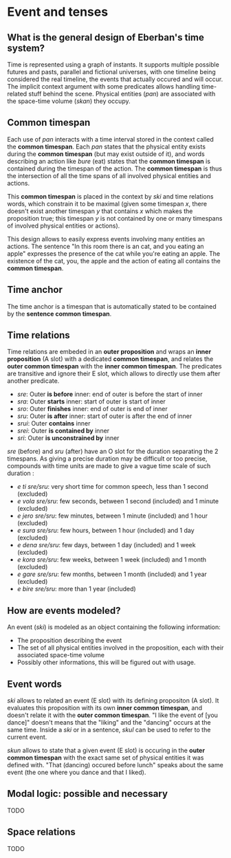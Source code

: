 # Event and tenses

## What is the general design of Eberban's time system?

Time is represented using a graph of instants. It supports multiple possible futures and pasts,
parallel and fictional universes, with one timeline being considered the real timeline, the events
that actually occured and will occur. The implicit context argument with some predicates allows
handling time-related stuff behind the scene. Physical entities (*pan*) are associated with the
space-time volume (*skan*) they occupy.

## Common timespan

Each use of *pan* interacts with a time interval stored in the context called the **common
timespan**. Each *pan* states that the physical entity exists during the **common timespan** (but
may exist outside of it), and words describing an action like *bure* (eat) states that the **common
timespan** is contained during the timespan of the action. The **common timespan** is thus the
intersection of all the time spans of all involved physical entities and actions.

This **common timespan** is placed in the context by *ski* and time relations words, which constrain
it to be maximal (given some timespan *x*, there doesn't exist another timespan *y* that contains
*x* which makes the proposition true; this timespan *y* is not contained by one or many timespans of
involved physical entities or actions).

This design allows to easily express events involving many entities an actions. The sentence "In
this room there is an cat, and you eating an apple" expresses the presence of the cat while you're
eating an apple. The existence of the cat, you, the apple and the action of eating all contains the
**common timespan**.

## Time anchor

The time anchor is a timespan that is automatically stated to be contained by the **sentence
common timespan**.

<!-- - *an skin* : sets the time anchor to the present, which represents the duration of the utterence of
  the current sentence. It changes between each sentence to represent the next sentence duration.
  This is the default time anchor at the start of a text or discussion.
- *an e an sko X*: sets the time anchor to timespan X, which can easily be obtained using *skon*. This
  allow to pick a timespan in some event, and then  later sentences will express events related to
  that timespan instead of the present. -->

## Time relations

Time relations are embeded in an **outer proposition** and wraps an **inner proposition** (A slot)
with a dedicated **common timespan**, and relates the **outer common timespan** with the **inner
common timespan**. The predicates are transitive and ignore their E slot, which allows to directly
use them after another predicate.

- *sre*: Outer **is before** inner: end of outer is before the start of inner
- *sra*: Outer **starts** inner: start of outer is start of inner
- *sro*: Outer **finishes** inner: end of outer is end of inner
- *sru*: Outer **is after** inner: start of outer is after the end of inner
- *srui*: Outer **contains** inner
- *srei*: Outer **is contained by** inner
- *sri*: Outer **is unconstrained by** inner

*sre* (before) and *sru* (after) have an O slot for the duration separating the 2 timespans. As
giving a precise duration may be difficult or too precise, compounds with time units are made to
give a vague time scale of such duration :

- *e ti sre/sru*: very short time for common speech, less than 1 second (excluded)
- *e vola sre/sru*: few seconds, between 1 second (included) and 1 minute (excluded)
- *e jero sre/sru*: few minutes, between 1 minute (included) and 1 hour (excluded)
- *e sura sre/sru*: few hours, between 1 hour (included) and 1 day (excluded)
- *e dena sre/sru*: few days, between 1 day (included) and 1 week (excluded)
- *e kora sre/sru*: few weeks, between 1 week (included) and 1 month (excluded)
- *e gare sre/sru*: few months, between 1 month (included) and 1 year (excluded)
- *e bire sre/sru*: more than 1 year (included)

## How are events modeled?

An event (*ski*) is modeled as an object containing the following information:
- The proposition describing the event
- The set of all physical entities involved in the proposition, each with their associated
  space-time volume
- Possibly other informations, this will be figured out with usage.

## Event words

*ski* allows to related an event (E slot) with its defining propositon (A slot). It evaluates this
proposition with its own **inner common timespan**, and doesn't relate it with the **outer common
timespan**. "I like the event of [you dance]" doesn't means that the "liking" and the "dancing"
occurs at the same time. Inside a *ski* or in a sentence, *skul* can be used to refer to the
current event.

*skun* allows to state that a given event (E slot) is occuring in the **outer common timespan** with
the exact same set of physical entities it was defined with. "That (dancing) occured before lunch"
speaks about the same event (the one where you dance and that I liked).

## Modal logic: possible and necessary

TODO

## Space relations

TODO